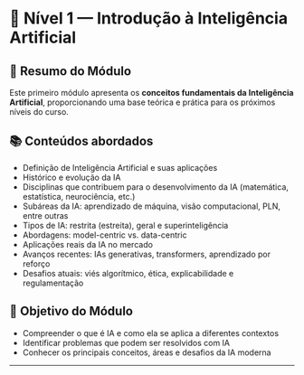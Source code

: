 # 🧠 Nível 1 — Introdução à Inteligência Artificial

## 📄 Resumo do Módulo

Este primeiro módulo apresenta os **conceitos fundamentais da Inteligência Artificial**, proporcionando uma base teórica e prática para os próximos níveis do curso.

## 📚 Conteúdos abordados

- Definição de Inteligência Artificial e suas aplicações
- Histórico e evolução da IA
- Disciplinas que contribuem para o desenvolvimento da IA (matemática, estatística, neurociência, etc.)
- Subáreas da IA: aprendizado de máquina, visão computacional, PLN, entre outras
- Tipos de IA: restrita (estreita), geral e superinteligência
- Abordagens: model-centric vs. data-centric
- Aplicações reais da IA no mercado
- Avanços recentes: IAs generativas, transformers, aprendizado por reforço
- Desafios atuais: viés algorítmico, ética, explicabilidade e regulamentação

## 🎯 Objetivo do Módulo

- Compreender o que é IA e como ela se aplica a diferentes contextos
- Identificar problemas que podem ser resolvidos com IA
- Conhecer os principais conceitos, áreas e desafios da IA moderna

---